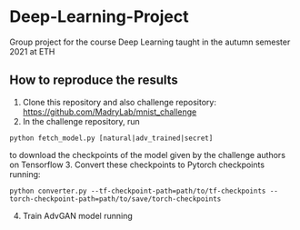 # Deep-Learning-Project

Group project for the course Deep Learning taught in the autumn semester 2021 at ETH

## How to reproduce the results

1. Clone this repository and also challenge repository: https://github.com/MadryLab/mnist_challenge
2. In the challenge repository, run
 ```
 python fetch_model.py [natural|adv_trained|secret]
 ```
to download the checkpoints of the model given by the challenge authors on Tensorflow 
3. Convert these checkpoints to Pytorch checkpoints running:
 ```
 python converter.py --tf-checkpoint-path=path/to/tf-checkpoints --torch-checkpoint-path=path/to/save/torch-checkpoints
 ```
4. Train AdvGAN model running 